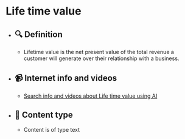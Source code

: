 # Life time value
- ## 🔍 Definition
  - Lifetime value is the net present value of the total revenue a customer will generate over their relationship with a business.
- ## 📹 Internet info and videos
  - [Search info and videos about Life time value using AI](https://www.perplexity.ai/search?q=videos+about+Life+time+value:+Lifetime+value+is+the+net+present+value+of+the+total+revenue+a+customer+will+generate+over+their+relationship+with+a+business.
)
- ## 📰 Content type 
  - Content is of type text
